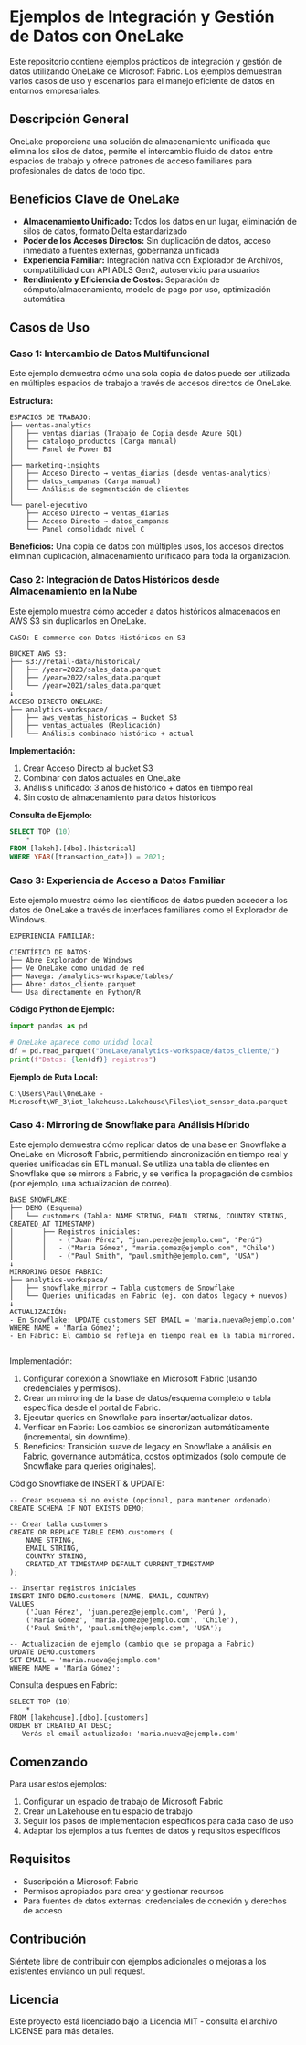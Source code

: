 # Ejemplos de Integración y Gestión de Datos con OneLake

Este repositorio contiene ejemplos prácticos de integración y gestión de datos utilizando OneLake de Microsoft Fabric. Los ejemplos demuestran varios casos de uso y escenarios para el manejo eficiente de datos en entornos empresariales.

## Descripción General

OneLake proporciona una solución de almacenamiento unificada que elimina los silos de datos, permite el intercambio fluido de datos entre espacios de trabajo y ofrece patrones de acceso familiares para profesionales de datos de todo tipo.

## Beneficios Clave de OneLake

- **Almacenamiento Unificado:** Todos los datos en un lugar, eliminación de silos de datos, formato Delta estandarizado
- **Poder de los Accesos Directos:** Sin duplicación de datos, acceso inmediato a fuentes externas, gobernanza unificada
- **Experiencia Familiar:** Integración nativa con Explorador de Archivos, compatibilidad con API ADLS Gen2, autoservicio para usuarios
- **Rendimiento y Eficiencia de Costos:** Separación de cómputo/almacenamiento, modelo de pago por uso, optimización automática

## Casos de Uso

### Caso 1: Intercambio de Datos Multifuncional

Este ejemplo demuestra cómo una sola copia de datos puede ser utilizada en múltiples espacios de trabajo a través de accesos directos de OneLake.

**Estructura:**

```
ESPACIOS DE TRABAJO:
├── ventas-analytics
│   ├── ventas_diarias (Trabajo de Copia desde Azure SQL)
│   ├── catalogo_productos (Carga manual)
│   └── Panel de Power BI
│
├── marketing-insights
│   ├── Acceso Directo → ventas_diarias (desde ventas-analytics)
│   ├── datos_campanas (Carga manual)
│   └── Análisis de segmentación de clientes
│
└── panel-ejecutivo
    ├── Acceso Directo → ventas_diarias
    ├── Acceso Directo → datos_campanas
    └── Panel consolidado nivel C

```

**Beneficios:** Una copia de datos con múltiples usos, los accesos directos eliminan duplicación, almacenamiento unificado para toda la organización.

### Caso 2: Integración de Datos Históricos desde Almacenamiento en la Nube

Este ejemplo muestra cómo acceder a datos históricos almacenados en AWS S3 sin duplicarlos en OneLake.

```
CASO: E-commerce con Datos Históricos en S3

BUCKET AWS S3:
├── s3://retail-data/historical/
│   ├── /year=2023/sales_data.parquet
│   ├── /year=2022/sales_data.parquet
│   └── /year=2021/sales_data.parquet
↓
ACCESO DIRECTO ONELAKE:
├── analytics-workspace/
│   ├── aws_ventas_historicas → Bucket S3
│   ├── ventas_actuales (Replicación)
│   └── Análisis combinado histórico + actual

```

**Implementación:**

1. Crear Acceso Directo al bucket S3
2. Combinar con datos actuales en OneLake
3. Análisis unificado: 3 años de histórico + datos en tiempo real
4. Sin costo de almacenamiento para datos históricos

**Consulta de Ejemplo:**

```sql
SELECT TOP (10) 
    *
FROM [lakeh].[dbo].[historical]
WHERE YEAR([transaction_date]) = 2021;

```

### Caso 3: Experiencia de Acceso a Datos Familiar

Este ejemplo muestra cómo los científicos de datos pueden acceder a los datos de OneLake a través de interfaces familiares como el Explorador de Windows.

```
EXPERIENCIA FAMILIAR:

CIENTÍFICO DE DATOS:
├── Abre Explorador de Windows
├── Ve OneLake como unidad de red
├── Navega: /analytics-workspace/tables/
├── Abre: datos_cliente.parquet
└── Usa directamente en Python/R

```

**Código Python de Ejemplo:**

```python
import pandas as pd

# OneLake aparece como unidad local
df = pd.read_parquet("OneLake/analytics-workspace/datos_cliente/")
print(f"Datos: {len(df)} registros")

```

**Ejemplo de Ruta Local:**

```
C:\Users\Paul\OneLake - Microsoft\WP_3\iot_lakehouse.Lakehouse\Files\iot_sensor_data.parquet

```
### Caso 4: Mirroring de Snowflake para Análisis Híbrido

Este ejemplo demuestra cómo replicar datos de una base en Snowflake a OneLake en Microsoft Fabric, permitiendo sincronización en tiempo real y queries unificadas sin ETL manual. Se utiliza una tabla de clientes en Snowflake que se mirrors a Fabric, y se verifica la propagación de cambios (por ejemplo, una actualización de correo).
```
BASE SNOWFLAKE:
├── DEMO (Esquema)
│   └── customers (Tabla: NAME STRING, EMAIL STRING, COUNTRY STRING, CREATED_AT TIMESTAMP)
│       ├── Registros iniciales:
│       │   - ("Juan Pérez", "juan.perez@ejemplo.com", "Perú")
│       │   - ("María Gómez", "maria.gomez@ejemplo.com", "Chile")
│       │   - ("Paul Smith", "paul.smith@ejemplo.com", "USA")
↓
MIRRORING DESDE FABRIC:
├── analytics-workspace/
│   ├── snowflake_mirror → Tabla customers de Snowflake
│   └── Queries unificadas en Fabric (ej. con datos legacy + nuevos)
↓
ACTUALIZACIÓN:
- En Snowflake: UPDATE customers SET EMAIL = 'maria.nueva@ejemplo.com' WHERE NAME = 'María Gómez';
- En Fabric: El cambio se refleja en tiempo real en la tabla mirrored.


```
Implementación:
1. Configurar conexión a Snowflake en Microsoft Fabric (usando credenciales y permisos).
2. Crear un mirroring de la base de datos/esquema completo o tabla específica desde el portal de Fabric.
3. Ejecutar queries en Snowflake para insertar/actualizar datos.
4. Verificar en Fabric: Los cambios se sincronizan automáticamente (incremental, sin downtime).
5. Beneficios: Transición suave de legacy en Snowflake a análisis en Fabric, governance automática, costos optimizados (solo compute de Snowflake para queries originales).

Código Snowflake de INSERT & UPDATE:
```
-- Crear esquema si no existe (opcional, para mantener ordenado)
CREATE SCHEMA IF NOT EXISTS DEMO;

-- Crear tabla customers
CREATE OR REPLACE TABLE DEMO.customers (
    NAME STRING,
    EMAIL STRING,
    COUNTRY STRING,
    CREATED_AT TIMESTAMP DEFAULT CURRENT_TIMESTAMP
);

-- Insertar registros iniciales
INSERT INTO DEMO.customers (NAME, EMAIL, COUNTRY)
VALUES 
    ('Juan Pérez', 'juan.perez@ejemplo.com', 'Perú'),
    ('María Gómez', 'maria.gomez@ejemplo.com', 'Chile'),
    ('Paul Smith', 'paul.smith@ejemplo.com', 'USA');

-- Actualización de ejemplo (cambio que se propaga a Fabric)
UPDATE DEMO.customers 
SET EMAIL = 'maria.nueva@ejemplo.com' 
WHERE NAME = 'María Gómez';
```
Consulta despues en Fabric:
```
SELECT TOP (10) 
    *
FROM [lakehouse].[dbo].[customers]
ORDER BY CREATED_AT DESC;
-- Verás el email actualizado: 'maria.nueva@ejemplo.com'
```

## Comenzando

Para usar estos ejemplos:

1. Configurar un espacio de trabajo de Microsoft Fabric
2. Crear un Lakehouse en tu espacio de trabajo
3. Seguir los pasos de implementación específicos para cada caso de uso
4. Adaptar los ejemplos a tus fuentes de datos y requisitos específicos

## Requisitos

- Suscripción a Microsoft Fabric
- Permisos apropiados para crear y gestionar recursos
- Para fuentes de datos externas: credenciales de conexión y derechos de acceso

## Contribución

Siéntete libre de contribuir con ejemplos adicionales o mejoras a los existentes enviando un pull request.

## Licencia

Este proyecto está licenciado bajo la Licencia MIT - consulta el archivo LICENSE para más detalles.
